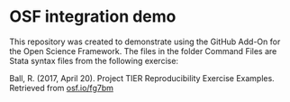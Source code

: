 # OSF integration demo

This repository was created to demonstrate using the GitHub Add-On for the Open Science Framework. The files in the folder Command Files are Stata syntax files from the following exercise:

Ball, R. (2017, April 20). Project TIER Reproducibility Exercise Examples. Retrieved from <a href="osf.io/fg7bm" target="_blank">osf.io/fg7bm</a>
